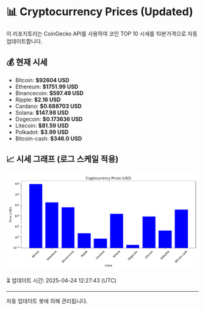 
# 📊 Cryptocurrency Prices (Updated)

이 리포지토리는 CoinGecko API를 사용하여 코인 TOP 10 시세를 10분가격으로 자동 업데이트합니다.

## 💰 현재 시세
- Bitcoin: **$92604 USD**
- Ethereum: **$1751.99 USD**
- Binancecoin: **$597.49 USD**
- Ripple: **$2.16 USD**
- Cardano: **$0.688703 USD**
- Solana: **$147.98 USD**
- Dogecoin: **$0.173636 USD**
- Litecoin: **$81.59 USD**
- Polkadot: **$3.99 USD**
- Bitcoin-cash: **$346.0 USD**

## 📈 시세 그래프 (로그 스케일 적용)
![Crypto Prices](crypto_prices.png)

⏳ 업데이트 시간: 2025-04-24 12:27:43 (UTC)

---
자동 업데이트 봇에 의해 관리됩니다.
